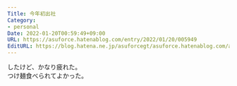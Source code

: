 ```yaml
---
Title: 今年初出社
Category:
- personal
Date: 2022-01-20T00:59:49+09:00
URL: https://asuforce.hatenablog.com/entry/2022/01/20/005949
EditURL: https://blog.hatena.ne.jp/asuforcegt/asuforce.hatenablog.com/atom/entry/13574176438054525550
---
```


したけど、かなり疲れた。  
つけ麺食べられてよかった。
